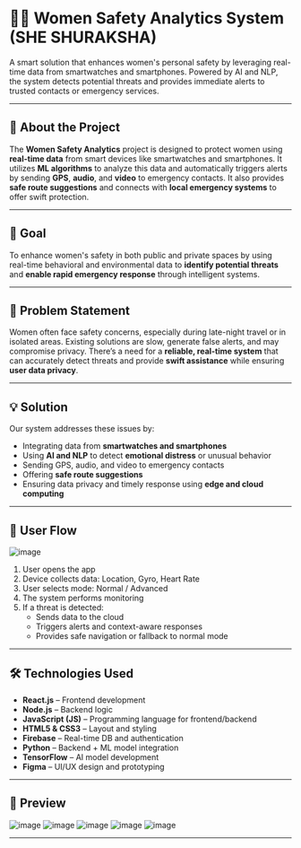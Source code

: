 # 👩‍💼 Women Safety Analytics System (SHE SHURAKSHA)

A smart solution that enhances women's personal safety by leveraging real-time data from smartwatches and smartphones. Powered by AI and NLP, the system detects potential threats and provides immediate alerts to trusted contacts or emergency services.

---

## 📌 About the Project

The **Women Safety Analytics** project is designed to protect women using **real-time data** from smart devices like smartwatches and smartphones. It utilizes **ML algorithms** to analyze this data and automatically triggers alerts by sending **GPS**, **audio**, and **video** to emergency contacts. It also provides **safe route suggestions** and connects with **local emergency systems** to offer swift protection.

---

## 🎯 Goal

To enhance women's safety in both public and private spaces by using real-time behavioral and environmental data to **identify potential threats** and **enable rapid emergency response** through intelligent systems.

---

## 🧠 Problem Statement

Women often face safety concerns, especially during late-night travel or in isolated areas. Existing solutions are slow, generate false alerts, and may compromise privacy. There’s a need for a **reliable, real-time system** that can accurately detect threats and provide **swift assistance** while ensuring **user data privacy**.

---

## 💡 Solution

Our system addresses these issues by:

- Integrating data from **smartwatches and smartphones**
- Using **AI and NLP** to detect **emotional distress** or unusual behavior
- Sending GPS, audio, and video to emergency contacts
- Offering **safe route suggestions**
- Ensuring data privacy and timely response using **edge and cloud computing**

---

## 🔄 User Flow

![image](https://github.com/user-attachments/assets/8fd82766-596c-4473-b4cd-4f724b01bc7d)
1. User opens the app  
2. Device collects data: Location, Gyro, Heart Rate  
3. User selects mode: Normal / Advanced  
4. The system performs monitoring  
5. If a threat is detected:
   - Sends data to the cloud
   - Triggers alerts and context-aware responses
   - Provides safe navigation or fallback to normal mode

---

## 🛠️ Technologies Used

- **React.js** – Frontend development  
- **Node.js** – Backend logic  
- **JavaScript (JS)** – Programming language for frontend/backend  
- **HTML5 & CSS3** – Layout and styling  
- **Firebase** – Real-time DB and authentication  
- **Python** – Backend + ML model integration  
- **TensorFlow** – AI model development  
- **Figma** – UI/UX design and prototyping  

---

## 📸 Preview

![image](https://github.com/user-attachments/assets/62e89604-80f4-4108-8b78-514d4a8ad5d9)
![image](https://github.com/user-attachments/assets/c41b752f-7dde-4a4a-aca2-3e8f794c3c1c)
![image](https://github.com/user-attachments/assets/e658708f-da16-448a-b070-1ba53892f1a6)
![image](https://github.com/user-attachments/assets/87b6f3ad-5747-41b4-8552-d2ed1e970d9e)
![image](https://github.com/user-attachments/assets/6f61fe82-28b9-4776-a60c-dcf58ba8b7f1)





---

